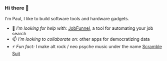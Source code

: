 ### Hi there 👋
I'm Paul, I like to build software tools and hardware gadgets.

- 🤔 *I’m looking for help with:* [JobFunnel](https://github.com/PaulMcInnis/JobFunnel), a tool for automating your job search
- 📫 *I’m looking to collaborate on:* other apps for democratizing data
- ⚡ *Fun fact:* I make alt rock / neo psyche music under the name [Scramble Suit](https://www.instagram.com/scramblesuit.band/)
